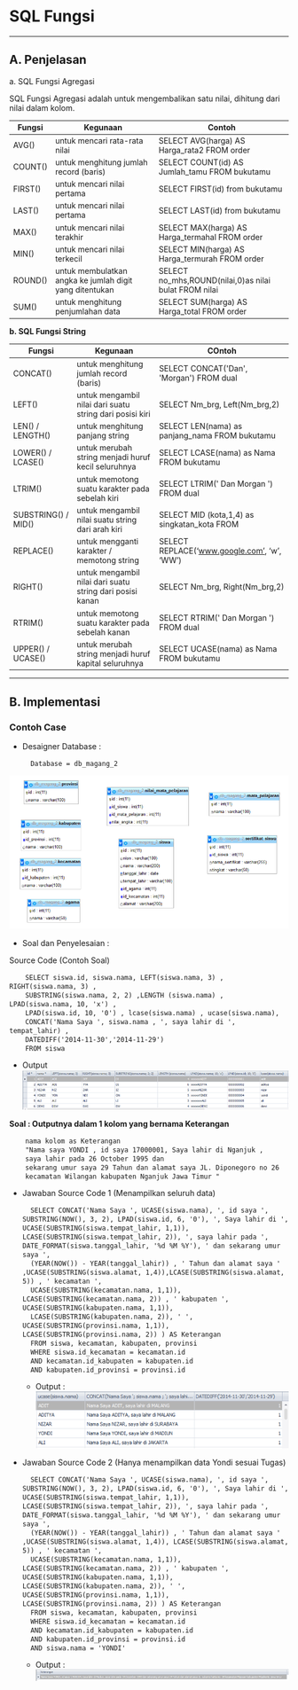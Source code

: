# **SQL Fungsi**
***

## **A. Penjelasan**
a. SQL Fungsi Agregasi

SQL Fungsi Agregasi adalah untuk mengembalikan satu nilai, dihitung dari nilai dalam kolom.

|    Fungsi   |   Kegunaan                                              | Contoh
|------------ | ------------------------------------------------------- | ----------------------------------------------------- |
|   AVG()     | untuk mencari rata-rata nilai 							| SELECT AVG(harga) AS Harga_rata2 FROM order			|
|   COUNT()   | untuk menghitung jumlah record (baris) 					| SELECT COUNT(id) AS Jumlah_tamu FROM bukutamu 		|
|   FIRST()   | untuk mencari nilai pertama								| SELECT FIRST(id) from bukutamu						|
|   LAST()    | untuk mencari nilai pertama  							| SELECT LAST(id) from bukutamu					    	|
|   MAX()     | untuk mencari nilai terakhir 							| SELECT MAX(harga) AS Harga_termahal FROM order        |
|   MIN()     | untuk mencari nilai terkecil 							| SELECT MIN(harga) AS Harga_termurah FROM order        |
|   ROUND()   | untuk membulatkan angka ke jumlah digit yang ditentukan | SELECT no_mhs,ROUND(nilai,0)as nilai bulat FROM nilai |
|   SUM()     | untuk menghitung penjumlahan data                       | SELECT SUM(harga) AS Harga_total FROM order           |

**b. SQL Fungsi String**

| Fungsi   		 	  | Kegunaan                                               	  | COntoh
|-------------------- | ----------------------------------------------------------| -----------------------------------------------|
| CONCAT()  		  | untuk menghitung jumlah record (baris) 					  | SELECT CONCAT('Dan', 'Morgan') FROM dual       |
| LEFT()   			  | untuk mengambil nilai dari suatu string dari posisi kiri  | SELECT Nm_brg, Left(Nm_brg,2)                  |
| LEN() / LENGTH()    | untuk menghitung panjang string  						  | SELECT LEN(nama) as panjang_nama FROM bukutamu |
| LOWER() / LCASE()   | untuk merubah string menjadi huruf kecil seluruhnya       | SELECT LCASE(nama) as Nama FROM bukutamu       |
| LTRIM()     		  | untuk memotong suatu karakter pada sebelah kiri   	      | SELECT LTRIM(' Dan Morgan ') FROM dual         |
| SUBSTRING() / MID() | untuk mengambil nilai suatu string dari arah kiri         | SELECT MID (kota,1,4) as singkatan_kota FROM   |
| REPLACE()     	  | untuk mengganti karakter / memotong string 				  | SELECT REPLACE(‘www.google.com’, ‘w’, ‘WW’)    |
| RIGHT()     		  | untuk mengambil nilai dari suatu string dari posisi kanan |	SELECT Nm_brg, Right(Nm_brg,2)                 |
| RTRIM()     		  | untuk memotong suatu karakter pada sebelah kanan   	      | SELECT RTRIM(' Dan Morgan ') FROM dual         |
| UPPER() / UCASE()   | untuk merubah string menjadi huruf kapital seluruhnya     | SELECT UCASE(nama) as Nama FROM bukutamu       |


***
## **B. Implementasi**
### Contoh Case 

* Desaigner Database :

		Database = db_magang_2
![Screenshot](img/img_fungsi/a.png) 

* Soal dan Penyelesaian :

Source Code (Contoh Soal)

		SELECT siswa.id, siswa.nama, LEFT(siswa.nama, 3) , RIGHT(siswa.nama, 3) , 
		SUBSTRING(siswa.nama, 2, 2) ,LENGTH (siswa.nama) , LPAD(siswa.nama, 10, 'x') , 
		LPAD(siswa.id, 10, '0') , lcase(siswa.nama) , ucase(siswa.nama), 
		CONCAT('Nama Saya ', siswa.nama , ', saya lahir di ', tempat_lahir) , 
		DATEDIFF('2014-11-30','2014-11-29') 
		FROM siswa			

* Output
![Screenshot](img/img_fungsi/a1.png) 

**Soal : Outputnya dalam 1 kolom yang bernama Keterangan**

		nama kolom as Keterangan
		"Nama saya YONDI , id saya 17000001, Saya lahir di Nganjuk , 
		saya lahir pada 26 October 1995 dan 
		sekarang umur saya 29 Tahun dan alamat saya JL. Diponegoro no 26 
		kecamatan Wilangan kabupaten Nganjuk Jawa Timur "

* Jawaban Source Code 1 (Menampilkan seluruh data)
		
		SELECT CONCAT('Nama Saya ', UCASE(siswa.nama), ', id saya ', SUBSTRING(NOW(), 3, 2), LPAD(siswa.id, 6, '0'), ', Saya lahir di ', UCASE(SUBSTRING(siswa.tempat_lahir, 1,1)), LCASE(SUBSTRING(siswa.tempat_lahir, 2)), ', saya lahir pada ', DATE_FORMAT(siswa.tanggal_lahir, '%d %M %Y'), ' dan sekarang umur saya ', 
		(YEAR(NOW()) - YEAR(tanggal_lahir)) , ' Tahun dan alamat saya ' ,UCASE(SUBSTRING(siswa.alamat, 1,4)),LCASE(SUBSTRING(siswa.alamat, 5)) , ' kecamatan ', 
		UCASE(SUBSTRING(kecamatan.nama, 1,1)), LCASE(SUBSTRING(kecamatan.nama, 2)) , ' kabupaten ', UCASE(SUBSTRING(kabupaten.nama, 1,1)),
		LCASE(SUBSTRING(kabupaten.nama, 2)), ' ', UCASE(SUBSTRING(provinsi.nama, 1,1)), LCASE(SUBSTRING(provinsi.nama, 2)) ) AS Keterangan 
		FROM siswa, kecamatan, kabupaten, provinsi 
		WHERE siswa.id_kecamatan = kecamatan.id 
		AND kecamatan.id_kabupaten = kabupaten.id 
		AND kabupaten.id_provinsi = provinsi.id

	* Output :                                                                    
![Screenshot](img/img_fungsi/a2.png)

* Jawaban Source Code 2 (Hanya menampilkan data Yondi sesuai Tugas)
		
		SELECT CONCAT('Nama Saya ', UCASE(siswa.nama), ', id saya ', SUBSTRING(NOW(), 3, 2), LPAD(siswa.id, 6, '0'), ', Saya lahir di ', UCASE(SUBSTRING(siswa.tempat_lahir, 1,1)), LCASE(SUBSTRING(siswa.tempat_lahir, 2)), ', saya lahir pada ', DATE_FORMAT(siswa.tanggal_lahir, '%d %M %Y'), ' dan sekarang umur saya ', 
		(YEAR(NOW()) - YEAR(tanggal_lahir)) , ' Tahun dan alamat saya ' ,UCASE(SUBSTRING(siswa.alamat, 1,4)), LCASE(SUBSTRING(siswa.alamat, 5)) , ' kecamatan ', 
		UCASE(SUBSTRING(kecamatan.nama, 1,1)), LCASE(SUBSTRING(kecamatan.nama, 2)) , ' kabupaten ', UCASE(SUBSTRING(kabupaten.nama, 1,1)), LCASE(SUBSTRING(kabupaten.nama, 2)), ' ', UCASE(SUBSTRING(provinsi.nama, 1,1)), LCASE(SUBSTRING(provinsi.nama, 2)) ) AS Keterangan 
		FROM siswa, kecamatan, kabupaten, provinsi 
		WHERE siswa.id_kecamatan = kecamatan.id 
		AND kecamatan.id_kabupaten = kabupaten.id 
		AND kabupaten.id_provinsi = provinsi.id
		AND siswa.nama = 'YONDI'

	* Output :
![Screenshot](img/img_fungsi/a3.png)